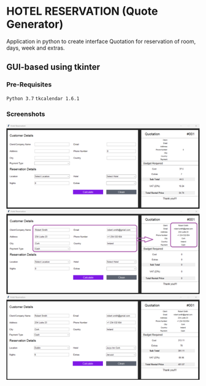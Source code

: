 # HOTEL RESERVATION (Quote Generator)
Application in python to create interface Quotation for reservation of room, days, week and extras.

## GUI-based using tkinter
### Pre-Requisites
`Python 3.7`
`tkcalendar 1.6.1`

### Screenshots
![alt text](https://github.com/Nor-Mand/hotelReservation/blob/master/images/picture_1.png)
![alt text](https://github.com/Nor-Mand/hotelReservation/blob/master/images/picture_2.png)
![alt text](https://github.com/Nor-Mand/hotelReservation/blob/master/images/picture_3.png)
